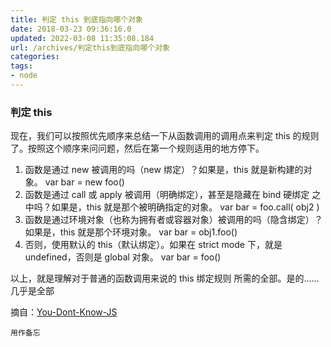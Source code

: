 ```yaml
---
title: 判定 this 到底指向哪个对象
date: 2018-03-23 09:36:16.0
updated: 2022-03-08 11:35:08.184
url: /archives/判定this到底指向哪个对象
categories: 
tags: 
- node
---
```




### 判定 this

现在，我们可以按照优先顺序来总结一下从函数调用的调用点来判定 this 的规则了。按照这个顺序来问问题，然后在第一个规则适用的地方停下。

  <!--more-->

1. 函数是通过 new 被调用的吗（new 绑定）？如果是，this 就是新构建的对象。
   var bar = new foo()
2. 函数是通过 call 或 apply 被调用（明确绑定），甚至是隐藏在 bind 硬绑定 之中吗？如果是，this 就是那个被明确指定的对象。
   var bar = foo.call( obj2 )
3. 函数是通过环境对象（也称为拥有者或容器对象）被调用的吗（隐含绑定）？如果是，this 就是那个环境对象。
   var bar = obj1.foo()
4. 否则，使用默认的 this（默认绑定）。如果在 strict mode 下，就是 undefined，否则是 global 对象。
   var bar = foo()

以上，就是理解对于普通的函数调用来说的 this 绑定规则 所需的全部。是的……几乎是全部

摘自：[You-Dont-Know-JS](https://github.com/getify/You-Dont-Know-JS/blob/1ed-zh-CN/this%20&%20object%20prototypes/ch2.md#%E5%88%A4%E5%AE%9A-this)

`用作备忘`